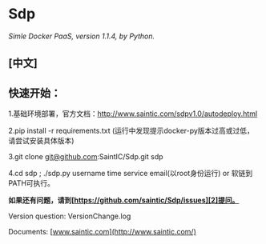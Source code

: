 # Sdp
*Simle Docker PaaS, version 1.1.4, by Python.*

**[中文]**
--------

**快速开始：**
---------
1.基础环境部署，官方文档：http://www.saintic.com/sdpv1.0/autodeploy.html

2.pip install -r requirements.txt (运行中发现提示docker-py版本过高或过低，请尝试安装具体版本)

3.git clone git@github.com:SaintIC/Sdp.git sdp

4.cd sdp ; ./sdp.py username time service email(以root身份运行) or 软链到PATH可执行。

**如果还有问题，请到[https://github.com/saintic/Sdp/issues][2]提问。**

  [1]: http://www.saintic.com
  [2]: https://github.com/saintic/Sdp/issues

Version question: VersionChange.log

Documents: [www.saintic.com](http://www.saintic.com/)
